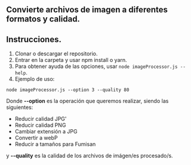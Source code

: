 ## Convierte archivos de imagen a diferentes formatos y calidad.

## Instrucciones.

1. Clonar o descargar el repositorio.
2. Entrar en la carpeta y usar npm install o yarn.
3. Para obtener ayuda de las opciones, usar `node imageProcessor.js --help`.
4. Ejemplo de uso:

`node imageProcessor.js --option 3 --quality 80`

Donde **--option** es la operación que queremos realizar, siendo las siguientes:

- Reducir calidad JPG'
- Reducir calidad PNG
- Cambiar extensión a JPG
- Convertir a webP
- Reducir a tamaños para Fumisan

y **--quality** es la calidad de los archivos de imágen/es procesado/s.
